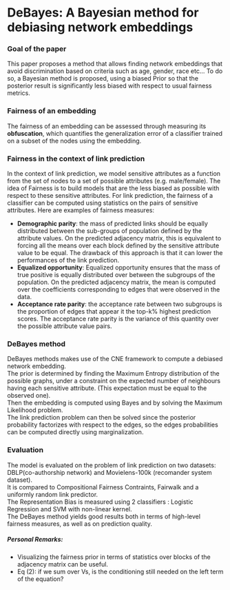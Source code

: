 # DeBayes: A Bayesian method for debiasing network embeddings

### Goal of the paper
This paper proposes a method that allows finding network embeddings that avoid discrimination based on criteria such as age, gender, race etc...
To do so, a Bayesian method is proposed, using a biased Prior so that the posterior result is significantly less biased with respect to usual fairness metrics.

### Fairness of an embedding
The fairness of an embedding can be assessed through measuring its **obfuscation**, which quantifies the generalization error of a classifier trained on a subset of the nodes using the embedding.

### Fairness in the context of link prediction
In the context of link prediction, we model sensitive attributes as a function from the set of nodes to a set of possible attributes (e.g. male/female).
The idea of Fairness is to build models that are the less biased as possible with respect to these sensitive attributes.
For link prediction, the fairness of a classifier can be computed using statistics on the pairs of sensitive attributes.
Here are examples of fairness measures:
- **Demographic parity**: the mass of predicted links should be equally distributed between the sub-groups of population defined by the attribute values.
 On the predicted adjacency matrix, this is equivalent to forcing all the means over each block defined by the sensitive attribute value to be equal. The drawback of this approach is that it can lower the performances of the link prediction.
 - **Equalized opportunity**: Equalized opportunity ensures that the mass of true positive is equally distributed over between the subgroups of the population. On the predicted adjacency matrix, the mean is computed over the coefficients corresponding to edges that were observed in the data.
 - **Acceptance rate parity**: the acceptance rate between two subgroups is the proportion of edges that appear it the top-k% highest prediction scores. The acceptance rate parity is the variance of this quantity over the possible attribute value pairs.

### DeBayes method
DeBayes methods makes use of the CNE framework to compute a debiased network embedding.  
The prior is determined by finding the Maximum Entropy distribution of the possible graphs, under a constraint on the expected number of neighbours having each sensitive attribute. (This expectation must be equal to the observed one).  
Then the embedding is computed using Bayes and by solving the Maximum Likelihood problem.  
The link prediction problem can then be solved since the posterior probability factorizes with respect to the edges, so the edges probabilities can be computed directly using marginalization.

### Evaluation
The model is evaluated on the problem of link prediction on two datasets: DBLP(co-authorship network) and Movielens-100k (recomander system dataset).  
It is compared to Compositional Fairness Contraints, Fairwalk and a uniformly random link predictor.  
The Representation Bias is measured using 2 classifiers : Logistic Regression and SVM with non-linear kernel.  
The DeBayes method yields good results both in terms of high-level fairness measures, as well as on prediction quality.

##### Personal Remarks:
- Visualizing the fairness prior in terms of statistics over blocks of the adjacency matrix can be useful.
- Eq (2): if we sum over Vs, is the conditioning still needed on the left term of the equation?
